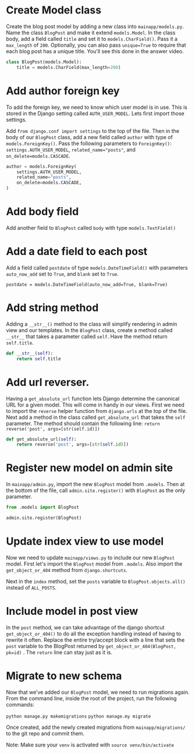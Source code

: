 
# Create Model class

Create the blog post model by adding a new class into `mainapp/models.py`. Name the class `BlogPost` and make it extend `models.Model`. In the class body, add a field called `title` and set it to `models.CharField()`. Pass it a `max_length` of `200`. Optionally, you can also pass `unique=True` to require that each blog post has a unique title. You'll see this done in the answer video.

```python
class BlogPost(models.Model):
    title = models.CharField(max_length=200)
```

# Add author foreign key

To add the foreign key, we need to know which user model is in use. This is stored in the Django setting called `AUTH_USER_MODEL`. Lets first import those settings.

Add `from django.conf import settings` to the top of the file. Then in the body of our `BlogPost` class, add a new field called `author` with type of `models.ForeignKey()`. Pass the following parameters to `ForeignKey()`: `settings.AUTH_USER_MODEL`, `related_name="posts"`, and `on_delete=models.CASCADE`.
    
```python
author = models.ForeignKey(
    settings.AUTH_USER_MODEL,
    related_name="posts",
    on_delete=models.CASCADE,
)
```

# Add body field

Add another field to `BlogPost` called `body` with type `models.TextField()`

# Add a date field to each post

Add a field called `postdate` of type `models.DateTimeField()` with parameters `auto_now_add` set to `True`, and `blank` set to `True`.

`postdate = models.DateTimeField(auto_now_add=True, blank=True)`

# Add string method
Adding a `__str__()` method to the class will simplify rendering in admin view and our templates. In the `BlogPost` class, create a method called `__str__` that takes a parameter called `self`. Have the method return `self.title`. 

```python
def __str__(self):
	return self.title
```

# Add url reverser.

Having a `get_absolute_url` function lets Django determine the canonical URL for a given model. This will come in handy in our views. First we need to import the `reverse` helper function from `django.urls` at the top of the file. Next add a method in the class called `get_absolute_url` that takes the `self` parameter. The method should contain the following line: `return reverse('post', args=[str(self.id)])`

```python
def get_absolute_url(self):
	return reverse('post', args=[str(self.id)])
```

# Register new model on admin site

In `mainapp/admin.py`, import the new `BlogPost` model from `.models`. Then at the bottom of the file, call `admin.site.register()` with `BlogPost` as the only parameter.

```python
from .models import BlogPost

admin.site.register(BlogPost)
```

# Update index view to use model

Now we need to update `mainapp/views.py` to include our new `BlogPost` model. First let's import the `BlogPost` model from `.models`. Also import the `get_object_or_404` method from `django.shortcuts`.

Next in the `index` method, set the `posts` variable to `BlogPost.objects.all()` instead of `ALL_POSTS`.

# Include model in post view

In the `post` method, we can take advantage of the django shortcut `get_object_or_404()` to do all the exception handling instead of having to rewrite it often. Replace the entire try/accept block with a line that sets the `post` variable to the BlogPost returned by `get_object_or_404(BlogPost, pk=id)` . 
The `return` line can stay just as it is.


# Migrate to new schema

Now that we’ve added our `BlogPost` model, we need to run migrations again. From the command line, inside the root of the project, run the following commands:

`python manage.py makemigrations`
`python manage.my migrate`

Once created, add the newly created migrations from `mainapp/migrations/` to the git repo and commit them.

Note: Make sure your `venv` is activated with `source venv/bin/activate`
 
